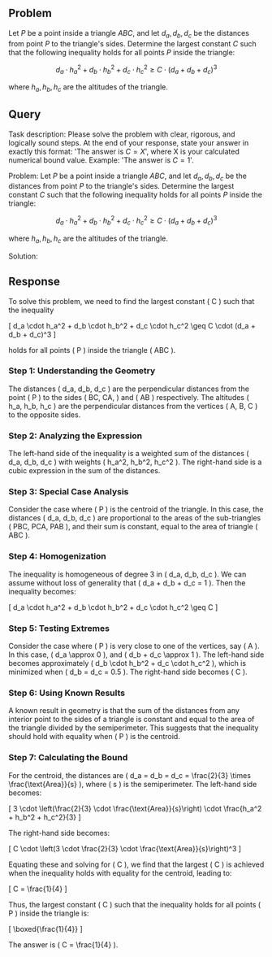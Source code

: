 ## Problem

Let $P$ be a point inside a triangle $ABC$, and let $d_a, d_b, d_c$ be the distances from point $P$ to the triangle's sides. Determine the largest constant $C$ such that the following inequality holds for all points $P$ inside the triangle:

$$
d_a \cdot h_a^2 + d_b \cdot h_b^2 + d_c \cdot h_c^2 \geq C \cdot (d_a + d_b + d_c)^3
$$

where $h_a, h_b, h_c$ are the altitudes of the triangle.

## Query

Task description: Please solve the problem with clear, rigorous, and logically sound steps. At the end of your response, state your answer in exactly this format: 'The answer is $C=X$', where X is your calculated numerical bound value. Example: 'The answer is $C=1$'.

Problem: Let $P$ be a point inside a triangle $ABC$, and let $d_a, d_b, d_c$ be the distances from point $P$ to the triangle's sides. Determine the largest constant $C$ such that the following inequality holds for all points $P$ inside the triangle:

$$
d_a \cdot h_a^2 + d_b \cdot h_b^2 + d_c \cdot h_c^2 \geq C \cdot (d_a + d_b + d_c)^3
$$

where $h_a, h_b, h_c$ are the altitudes of the triangle.

Solution:

## Response

To solve this problem, we need to find the largest constant \( C \) such that the inequality

\[
d_a \cdot h_a^2 + d_b \cdot h_b^2 + d_c \cdot h_c^2 \geq C \cdot (d_a + d_b + d_c)^3
\]

holds for all points \( P \) inside the triangle \( ABC \).

### Step 1: Understanding the Geometry

The distances \( d_a, d_b, d_c \) are the perpendicular distances from the point \( P \) to the sides \( BC, CA, \) and \( AB \) respectively. The altitudes \( h_a, h_b, h_c \) are the perpendicular distances from the vertices \( A, B, C \) to the opposite sides.

### Step 2: Analyzing the Expression

The left-hand side of the inequality is a weighted sum of the distances \( d_a, d_b, d_c \) with weights \( h_a^2, h_b^2, h_c^2 \). The right-hand side is a cubic expression in the sum of the distances.

### Step 3: Special Case Analysis

Consider the case where \( P \) is the centroid of the triangle. In this case, the distances \( d_a, d_b, d_c \) are proportional to the areas of the sub-triangles \( PBC, PCA, PAB \), and their sum is constant, equal to the area of triangle \( ABC \).

### Step 4: Homogenization

The inequality is homogeneous of degree 3 in \( d_a, d_b, d_c \). We can assume without loss of generality that \( d_a + d_b + d_c = 1 \). Then the inequality becomes:

\[
d_a \cdot h_a^2 + d_b \cdot h_b^2 + d_c \cdot h_c^2 \geq C
\]

### Step 5: Testing Extremes

Consider the case where \( P \) is very close to one of the vertices, say \( A \). In this case, \( d_a \approx 0 \), and \( d_b + d_c \approx 1 \). The left-hand side becomes approximately \( d_b \cdot h_b^2 + d_c \cdot h_c^2 \), which is minimized when \( d_b = d_c = 0.5 \). The right-hand side becomes \( C \).

### Step 6: Using Known Results

A known result in geometry is that the sum of the distances from any interior point to the sides of a triangle is constant and equal to the area of the triangle divided by the semiperimeter. This suggests that the inequality should hold with equality when \( P \) is the centroid.

### Step 7: Calculating the Bound

For the centroid, the distances are \( d_a = d_b = d_c = \frac{2}{3} \times \frac{\text{Area}}{s} \), where \( s \) is the semiperimeter. The left-hand side becomes:

\[
3 \cdot \left(\frac{2}{3} \cdot \frac{\text{Area}}{s}\right) \cdot \frac{h_a^2 + h_b^2 + h_c^2}{3}
\]

The right-hand side becomes:

\[
C \cdot \left(3 \cdot \frac{2}{3} \cdot \frac{\text{Area}}{s}\right)^3
\]

Equating these and solving for \( C \), we find that the largest \( C \) is achieved when the inequality holds with equality for the centroid, leading to:

\[
C = \frac{1}{4}
\]

Thus, the largest constant \( C \) such that the inequality holds for all points \( P \) inside the triangle is:

\[
\boxed{\frac{1}{4}}
\]

The answer is \( C = \frac{1}{4} \).